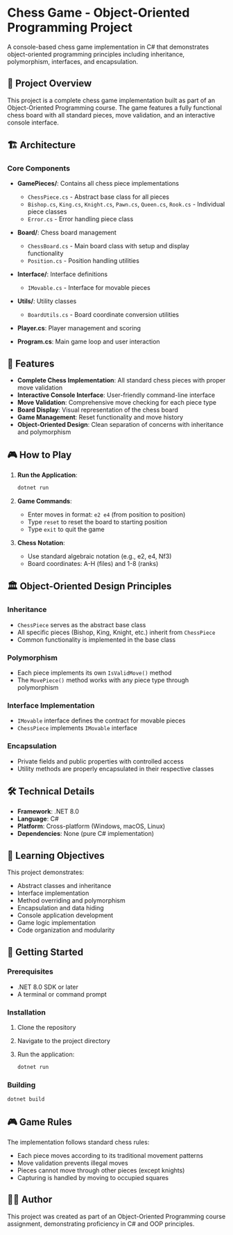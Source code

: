 # Chess Game - Object-Oriented Programming Project

A console-based chess game implementation in C# that demonstrates object-oriented programming principles including inheritance, polymorphism, interfaces, and encapsulation.

## 🎯 Project Overview

This project is a complete chess game implementation built as part of an Object-Oriented Programming course. The game features a fully functional chess board with all standard pieces, move validation, and an interactive console interface.

## 🏗️ Architecture

### Core Components

- **GamePieces/**: Contains all chess piece implementations
  - `ChessPiece.cs` - Abstract base class for all pieces
  - `Bishop.cs`, `King.cs`, `Knight.cs`, `Pawn.cs`, `Queen.cs`, `Rook.cs` - Individual piece classes
  - `Error.cs` - Error handling piece class

- **Board/**: Chess board management
  - `ChessBoard.cs` - Main board class with setup and display functionality
  - `Position.cs` - Position handling utilities

- **Interface/**: Interface definitions
  - `IMovable.cs` - Interface for movable pieces

- **Utils/**: Utility classes
  - `BoardUtils.cs` - Board coordinate conversion utilities

- **Player.cs**: Player management and scoring
- **Program.cs**: Main game loop and user interaction

## 🚀 Features

- **Complete Chess Implementation**: All standard chess pieces with proper move validation
- **Interactive Console Interface**: User-friendly command-line interface
- **Move Validation**: Comprehensive move checking for each piece type
- **Board Display**: Visual representation of the chess board
- **Game Management**: Reset functionality and move history
- **Object-Oriented Design**: Clean separation of concerns with inheritance and polymorphism

## 🎮 How to Play

1. **Run the Application**:

   ```bash
   dotnet run
   ```

2. **Game Commands**:
   - Enter moves in format: `e2 e4` (from position to position)
   - Type `reset` to reset the board to starting position
   - Type `exit` to quit the game

3. **Chess Notation**:
   - Use standard algebraic notation (e.g., e2, e4, Nf3)
   - Board coordinates: A-H (files) and 1-8 (ranks)

## 🏛️ Object-Oriented Design Principles

### Inheritance

- `ChessPiece` serves as the abstract base class
- All specific pieces (Bishop, King, Knight, etc.) inherit from `ChessPiece`
- Common functionality is implemented in the base class

### Polymorphism

- Each piece implements its own `IsValidMove()` method
- The `MovePiece()` method works with any piece type through polymorphism

### Interface Implementation

- `IMovable` interface defines the contract for movable pieces
- `ChessPiece` implements `IMovable` interface

### Encapsulation

- Private fields and public properties with controlled access
- Utility methods are properly encapsulated in their respective classes

## 🛠️ Technical Details

- **Framework**: .NET 8.0
- **Language**: C#
- **Platform**: Cross-platform (Windows, macOS, Linux)
- **Dependencies**: None (pure C# implementation)

## 🎯 Learning Objectives

This project demonstrates:

- Abstract classes and inheritance
- Interface implementation
- Method overriding and polymorphism
- Encapsulation and data hiding
- Console application development
- Game logic implementation
- Code organization and modularity

## 🚀 Getting Started

### Prerequisites

- .NET 8.0 SDK or later
- A terminal or command prompt

### Installation

1. Clone the repository
2. Navigate to the project directory
3. Run the application:

   ```bash
   dotnet run
   ```

### Building

```bash
dotnet build
```

## 🎮 Game Rules

The implementation follows standard chess rules:

- Each piece moves according to its traditional movement patterns
- Move validation prevents illegal moves
- Pieces cannot move through other pieces (except knights)
- Capturing is handled by moving to occupied squares

## 👨‍💻 Author

This project was created as part of an Object-Oriented Programming course assignment, demonstrating proficiency in C# and OOP principles.

